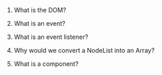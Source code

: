 1. What is the DOM?

2. What is an event?

3. What is an event listener?

4. Why would we convert a NodeList into an Array?

5. What is a component?